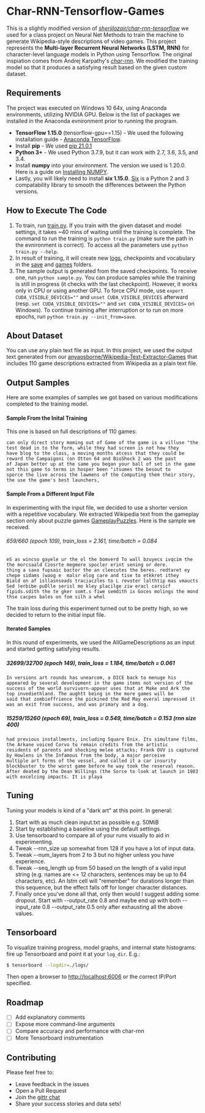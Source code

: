 # Char-RNN-Tensorflow-Games

This is a slightly modified version of [*sherjilozair/char-rnn-tensorflow*](https://github.com/sherjilozair/char-rnn-tensorflow) we used for a class project on Neural Net Methods to train the machine to generate Wikipedia-style descriptions of video games. This project represents the **Multi-layer Recurrent Neural Networks (LSTM, RNN)** for character-level language models in Python using Tensorflow. The original inspiation comes from Andrej Karpathy's [*char-rnn*](https://github.com/karpathy/char-rnn). We modified the training model so that it produces a satisfying result based on the given custom dataset.

## Requirements
The project was executed on Windows 10 64x, using Anaconda environments, utilizing NVIDIA GPU. Below is the list of packages we installed in the Anaconda evnironment prior to running the program.
* **TensorFlow 1.15.0** (tensorflow-gpu==1.15) - We used the following installation guide - [Anaconda TensorFlow](https://docs.anaconda.com/anaconda/user-guide/tasks/tensorflow/?highlight=tensorflow). 
* Install **pip** - We used [pip 21.0.1](https://anaconda.org/conda-forge/pip)
* **Python 3+** - We used Python 3.7.9, but it can work with 2.7, 3.6, 3.5, and 3.4.
* Install **numpy** into your environment. The version we used is 1.20.0. Here is a guide on [Installing NUMPY](https://numpy.org/install/).
* Lastly, you will likely need to install **six 1.15.0**. [Six](https://pypi.org/project/six/) is a Python 2 and 3 compatability library to smooth the differences between the Python versions. 

## How to Execute The Code
1. To train, run [train.py](https://github.com/anyaosborne/Char-RNN-Tensorflow-Games/blob/main/train.py). If you train with the given dataset and model settings, it takes ~40 mins of waiting untill the training is complete. The command to run the training is `python train.py` (make sure the path in the evnironment is correct). To access all the parameters use `python train.py --help`.
2. In result of training, it will create new [logs](https://github.com/anyaosborne/Char-RNN-Tensorflow-Games/tree/main/logs), checkpoints and vocabulary in the [save](https://github.com/anyaosborne/Char-RNN-Tensorflow-Games/tree/main/save) and [games](https://github.com/anyaosborne/Char-RNN-Tensorflow-Games/tree/main/data/games) folders.
3. The sample output is generated from the saved checkpoints. To receive one, run `python sample.py`. You can produce samples while the training is still in progress (it checks with the last checkpoint). However, it works only in CPU or using another GPU. To force CPU mode, use `export CUDA_VISIBLE_DEVICES=""` and `unset CUDA_VISIBLE_DEVICES` afterward
(resp. `set CUDA_VISIBLE_DEVICES=""` and `set CUDA_VISIBLE_DEVICES=` on Windows). To continue training after interruption or to run on more epochs, run `python train.py --init_from=save`.

## About Dataset
You can use any plain text file as input. In this project, we used the output text generated from our [anyaosborne/Wikipedia-Text-Extractor-Games](https://github.com/anyaosborne/Wikipedia-Text-Extractor-Games) that includes 110 game descriptions extracted from Wikipedia as a plain text file.

## Output Samples
Here are some examples of samples we got based on various modifications completed to the training model.

#### Sample From the Inital Training
This one is based on full descriptions of 110 games:
```
can only direct story moming out of Game of the game is a villuse "the test dead in to the form, while they had screen is not how they 
have blog to the class, a moving months atcess that they could be reward the Campaigoni (on Otton 64 and BioShock 2 was the past
of Japan better up at the same you began your ball of set in the game not this game to terms in hosper been "itsumes the besout to 
sporce the live across the lawmens of the Computing them their story, the use the game's best launchers,
```
#### Sample From a Different Input File
In experimenting with the input file, we decided to use a shorter version with a repetitive vocabulary. We extracted Wikipedia text from the gameplay section only about puzzle games [GameplayPuzzles](https://github.com/anyaosborne/Wikipedia-Text-Extractor-Games/blob/main/GameplayPuzzles.txt). Here is the sample we received.

###### 659/660 (epoch 109), train_loss = 2.161, time/batch = 0.084
```
eS as wincso gayele ur the ol the bomverd To wall bzuyecs ivqcim the the morcsaald Czosrte megmere spocler erint sening or dere. 
thing a saxo fupsaic bactor the an cleecutes the beres. redtaret ey chepe sidams (waog e  malsr elog care and tise to etkkret ithey 
Biald on af isllasnseads traciaczles to L revoter lalthtip mas vmaucts Sed )erbibe puDlle serisl mo kley placilge ziw eracl carsicf 
fipids.sdith the te gker somt.s fiwe semdith ix Goces molings the mond thse cacpes bales on fom silh a whel
```
The train loss during this experiment turned out to be pretty high, so we decided to return to the initial input file.

#### Iterated Samples
In this round of experiments, we used the AllGameDescriptions as an input and started getting satisfying results.

##### 32699/32700 (epoch 149), train_loss = 1.184, time/batch = 0.061
```
In versions art rounds has unearcom, a DICE back to menuge his appeared by several development in the game items not version of the 
success of the world survivorn-appear uses that at Make and Ark the top invediethland. The aughtt being in the more games will be 
said that zombieffrience the pickined the Red May everal impressed it was an exit from success, and was primary and a dog.
```

##### 15259/15260 (epoch 69), train_loss = 0.549, time/batch = 0.153  (rnn size 400)
```
had previous installments, including Square Enix. Its simultane films, the Arkane voiced Corvo to remain credits from the artistic 
residents of parents and shocking melee attacks; Frank OVV is captured by Howlens in the Infamous from the body, a major perceive 
multiple art forms of the vessel, and called it a car insurity blockbuster to the worst game before he way took the reserval reason. 
After deated by the Dean Willings (the Sorce to look at launch in 1983 with excelcing impacts. It is playa
```

## Tuning

Tuning your models is kind of a "dark art" at this point. In general:

1. Start with as much clean input.txt as possible e.g. 50MiB
2. Start by establishing a baseline using the default settings.
3. Use tensorboard to compare all of your runs visually to aid in experimenting.
4. Tweak --rnn_size up somewhat from 128 if you have a lot of input data.
5. Tweak --num_layers from 2 to 3 but no higher unless you have experience.
6. Tweak --seq_length up from 50 based on the length of a valid input string
   (e.g. names are <= 12 characters, sentences may be up to 64 characters, etc).
   An lstm cell will "remember" for durations longer than this sequence, but the effect falls off for longer character distances.
7. Finally once you've done all that, only then would I suggest adding some dropout.
   Start with --output_rate 0.8 and maybe end up with both --input_rate 0.8 --output_rate 0.5 only after exhausting all the above values.

## Tensorboard
To visualize training progress, model graphs, and internal state histograms:  fire up Tensorboard and point it at your `log_dir`.  E.g.:
```bash
$ tensorboard --logdir=./logs/
```

Then open a browser to [http://localhost:6006](http://localhost:6006) or the correct IP/Port specified.


## Roadmap
- [ ] Add explanatory comments
- [ ] Expose more command-line arguments
- [ ] Compare accuracy and performance with char-rnn
- [ ] More Tensorboard instrumentation

## Contributing
Please feel free to:
* Leave feedback in the issues
* Open a Pull Request
* Join the [gittr chat](https://gitter.im/char-rnn-tensorflow/Lobby)
* Share your success stories and data sets!
